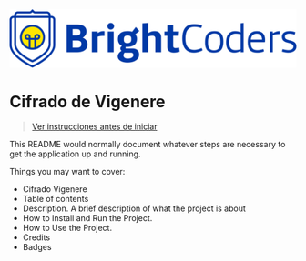![BrightCoders Logo](img/logo.png)

# Cifrado de Vigenere

> [Ver instrucciones antes de iniciar](./instructions.md)

This README would normally document whatever steps are necessary to get the application up and running.

Things you may want to cover:

- Cifrado Vigenere
- Table of contents
- Description. A brief description of what the project is about
- How to Install and Run the Project.
- How to Use the Project.
- Credits
- Badges
